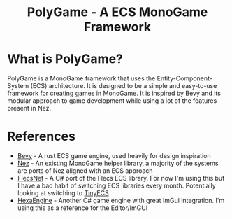 <h1 align="center">PolyGame - A ECS MonoGame Framework</h1>

# What is PolyGame?
PolyGame is a MonoGame framework that uses the Entity-Component-System (ECS) architecture. It is designed to be a simple
and easy-to-use framework for creating games in MonoGame. It is inspired by Bevy and its modular approach to game development
while using a lot of the features present in Nez.

# References
- [Bevy](https://bevyengine.org/) - A rust ECS game engine, used heavily for design inspiration 
- [Nez](https://github.com/prime31/Nez/) - An existing MonoGame helper library, a majority of the systems are ports of Nez aligned with an ECS approach
- [FlecsNet](https://github.com/BeanCheeseBurrito/Flecs.NET/) - A C# port of the Flecs ECS library. For now I'm using 
this but I have a bad habit of switching ECS libraries every month. Potentially looking at switching to 
[TinyECS](https://github.com/andreakarasho/TinyEcs)
- [HexaEngine](https://github.com/HexaEngine/HexaEngine) - Another C# game engine with great ImGui integration. I'm using this as a reference for the Editor/ImGUI
